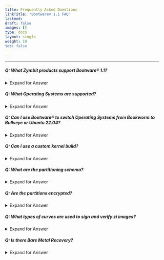 ```yaml
---
title: Frequently Asked Questions
linkTitle: "Bootware® 1.1 FAQ"
lastmod:
draft: false
images: []
type: docs
layout: single
weight: 10
toc: false

---
```


-----
##### Q: What Zymbit products support Bootware® 1.1?

<details>

<summary>Expand for Answer</summary>

<br>

A: Bootware® 1.1 runs on the Secure Compute Module based products - the Secure Edge Node, SCM Development kits, SCM modules. Bootware® 1.1 can also run with a ZYMKEY4 on a Dev Kit with an SCM, or with a ZYMKEY on a Raspberry Pi4.

-----

</details>

##### Q: What Operating Systems are supported?

<details>

<summary>Expand for Answer</summary>

<br>

A: Bootware® 1.1 supports the following OS options:
- Bookworm 64-bit
- Bullseye 64-bit
- Ubuntu 22.04 (jammy) 64-bit

-----

</details>

##### Q: Can I use Bootware® to switch Operating Systems from Bookworm to Bullseye or Ubuntu 22.04?

<details>

<summary>Expand for Answer</summary>

<br>

A: Yes, you can switch between the supported Operating Systems.  Note: The CM4/SCM firmware must include bootloader version 2023/01/11 or later in order to work with Ubuntu 22.04. The version can be verified with the `vcgencmd bootloader_version` command.

-----

</details>

##### Q: Can I use a custom kernel build?

<details>

<summary>Expand for Answer</summary>

<br>

A: Yes, if it is based off of one of the supported OS images - Bullseye or Ubuntu 22.04. You will need to supply your kernel and the corresponding modules from your build. You will need to link or rename your kernel image `kernel8.img` for Bookworm/Bullseye, or `vmlinuz` for Ubuntu.

-----

</details>

##### Q: What are the partitioning schema?

<details>

<summary>Expand for Answer</summary>

<br>

A: Bootware® 1.1 primarily consists of three partitioning schemes:
- Boot 512MB, RootA: Approximately 50%, RootB: Approximately 50%, Encrypted Data partition 512MB
- Boot 512MB, RootA: Approximately 100%, Encrypted Data partition 512MB
- Boot 512MB, RootA: Approximately 50%, Encrypted Data partition 512MB

-----

</details>

##### Q: Are the partitions encrypted?

<details>

<summary>Expand for Answer</summary>

<br>

A: Yes, the Root and Data partitions are encrypted with LUKS encryption. The Root partitions are protected by separate keys, i.e. RootA can only be unlocked with its key; the same key cannot unlock RootB. The Data partition is encrypted with a shared key between A and B; the Data partition is accessible by both RootA and RootB. The Boot partition is not encrypted.

-----

</details>

##### Q: What types of curves are used to sign and verify zi images?

<details>

<summary>Expand for Answer</summary>

<br>

A: The sign/verify process relies on ECDSA-based curves, in particular secp256k1. Public/Private key pairs can be generated in either software or Zymbit HSM hardware. The ZYMKEY uses software keys.

-----

</details>

##### Q: Is there Bare Metal Recovery?

<details>

<summary>Expand for Answer</summary>

<br>

A: Bare metal recovery is not currently available.

-----

</details>

